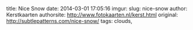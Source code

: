 title: Nice Snow
date: 2014-03-01 17:05:16
imgur: 
slug: nice-snow
author: Kerstkaarten
authorsite: http://www.fotokaarten.nl/kerst.html
original: http://subtlepatterns.com/nice-snow/
tags: clouds,

